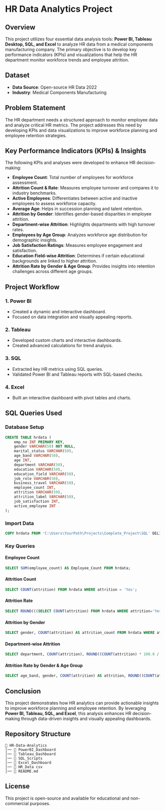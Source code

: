 # HR Data Analytics Project

## Overview
This project utilizes four essential data analysis tools: **Power BI, Tableau Desktop, SQL, and Excel** to analyze HR data from a medical components manufacturing company. The primary objective is to develop key performance indicators (KPIs) and visualizations that help the HR department monitor workforce trends and employee attrition.

## Dataset
- **Data Source**: Open-source HR Data 2022
- **Industry**: Medical Components Manufacturing

## Problem Statement
The HR department needs a structured approach to monitor employee data and analyze critical HR metrics. The project addresses this need by developing KPIs and data visualizations to improve workforce planning and employee retention strategies.

## Key Performance Indicators (KPIs) & Insights
The following KPIs and analyses were developed to enhance HR decision-making:

- **Employee Count**: Total number of employees for workforce assessment.
- **Attrition Count & Rate**: Measures employee turnover and compares it to industry benchmarks.
- **Active Employees**: Differentiates between active and inactive employees to assess workforce capacity.
- **Average Age**: Helps in succession planning and talent retention.
- **Attrition by Gender**: Identifies gender-based disparities in employee attrition.
- **Department-wise Attrition**: Highlights departments with high turnover rates.
- **Employees by Age Group**: Analyzes workforce age distribution for demographic insights.
- **Job Satisfaction Ratings**: Measures employee engagement and satisfaction.
- **Education Field-wise Attrition**: Determines if certain educational backgrounds are linked to higher attrition.
- **Attrition Rate by Gender & Age Group**: Provides insights into retention challenges across different age groups.

## Project Workflow
### 1. Power BI
- Created a dynamic and interactive dashboard.
- Focused on data integration and visually appealing reports.

### 2. Tableau
- Developed custom charts and interactive dashboards.
- Created advanced calculations for trend analysis.

### 3. SQL
- Extracted key HR metrics using SQL queries.
- Validated Power BI and Tableau reports with SQL-based checks.

### 4. Excel
- Built an interactive dashboard with pivot tables and charts.

## SQL Queries Used
### Database Setup
```sql
CREATE TABLE hrdata (
    emp_no INT PRIMARY KEY,
    gender VARCHAR(50) NOT NULL,
    marital_status VARCHAR(50),
    age_band VARCHAR(50),
    age INT,
    department VARCHAR(50),
    education VARCHAR(50),
    education_field VARCHAR(50),
    job_role VARCHAR(50),
    business_travel VARCHAR(50),
    employee_count INT,
    attrition VARCHAR(50),
    attrition_label VARCHAR(50),
    job_satisfaction INT,
    active_employee INT
);
```

### Import Data
```sql
COPY hrdata FROM 'C:\Users\YourPath\Projects\Complete_Project\SQL' DELIMITER ',' CSV HEADER;
```

### Key Queries
#### Employee Count
```sql
SELECT SUM(employee_count) AS Employee_Count FROM hrdata;
```

#### Attrition Count
```sql
SELECT COUNT(attrition) FROM hrdata WHERE attrition = 'Yes';
```

#### Attrition Rate
```sql
SELECT ROUND(((SELECT COUNT(attrition) FROM hrdata WHERE attrition='Yes') / SUM(employee_count)) * 100, 2) FROM hrdata;
```

#### Attrition by Gender
```sql
SELECT gender, COUNT(attrition) AS attrition_count FROM hrdata WHERE attrition='Yes' GROUP BY gender ORDER BY COUNT(attrition) DESC;
```

#### Department-wise Attrition
```sql
SELECT department, COUNT(attrition), ROUND((COUNT(attrition) * 100.0 / (SELECT COUNT(attrition) FROM hrdata WHERE attrition = 'Yes')), 2) AS pct FROM hrdata WHERE attrition='Yes' GROUP BY department ORDER BY COUNT(attrition) DESC;
```

#### Attrition Rate by Gender & Age Group
```sql
SELECT age_band, gender, COUNT(attrition) AS attrition, ROUND((COUNT(attrition) * 100.0 / (SELECT COUNT(attrition) FROM hrdata WHERE attrition = 'Yes')), 2) AS pct FROM hrdata WHERE attrition = 'Yes' GROUP BY age_band, gender ORDER BY age_band, gender DESC;
```

## Conclusion
This project demonstrates how HR analytics can provide actionable insights to improve workforce planning and employee retention. By leveraging **Power BI, Tableau, SQL, and Excel**, this analysis enhances HR decision-making through data-driven insights and visually appealing dashboards.

## Repository Structure
```
📂 HR-Data-Analytics
│── 📁 PowerBI_Dashboard
│── 📁 Tableau_Dashboard
│── 📁 SQL_Scripts
│── 📁 Excel_Dashboard
│── 📁 HR_Data csv
│── 📜 README.md
```

## License
This project is open-source and available for educational and non-commercial purposes.
